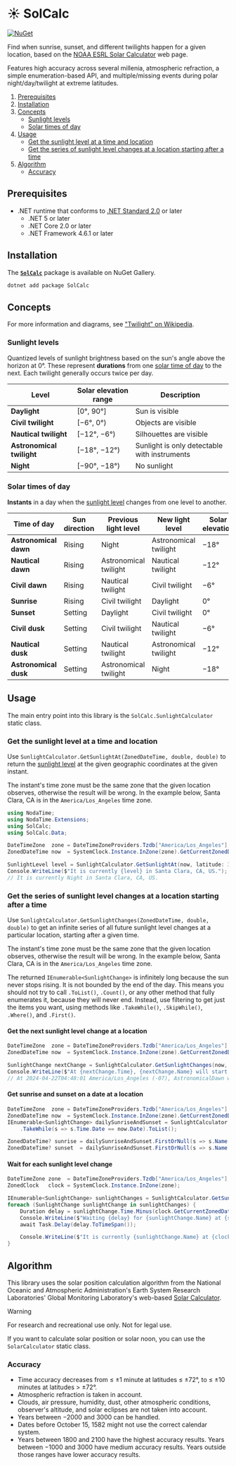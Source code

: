 ☀ SolCalc
===

[![NuGet](https://img.shields.io/nuget/v/SolCalc?logo=nuget)](https://www.nuget.org/packages/SolCalc)

Find when sunrise, sunset, and different twilights happen for a given location, based on the [NOAA ESRL Solar Calculator](https://gml.noaa.gov/grad/solcalc/) web page.

Features high accuracy across several millenia, atmospheric refraction, a simple enumeration-based API, and multiple/missing events during polar night/day/twilight at extreme latitudes.

<!-- MarkdownTOC autolink="true" bracket="round" autoanchor="false" levels="1,2,3" bullets="1.,-" -->

1. [Prerequisites](#prerequisites)
1. [Installation](#installation)
1. [Concepts](#concepts)
    - [Sunlight levels](#sunlight-levels)
    - [Solar times of day](#solar-times-of-day)
1. [Usage](#usage)
    - [Get the sunlight level at a time and location](#get-the-sunlight-level-at-a-time-and-location)
    - [Get the series of sunlight level changes at a location starting after a time](#get-the-series-of-sunlight-level-changes-at-a-location-starting-after-a-time)
1. [Algorithm](#algorithm)
    - [Accuracy](#accuracy)

<!-- /MarkdownTOC -->

## Prerequisites
- .NET runtime that conforms to [.NET Standard 2.0](https://learn.microsoft.com/en-us/dotnet/standard/net-standard?tabs=net-standard-2-0) or later
    - .NET 5 or later
    - .NET Core 2.0 or later
    - .NET Framework 4.6.1 or later

## Installation
The [**`SolCalc`**](https://www.nuget.org/packages/SolCalc/) package is available on NuGet Gallery.

```bat
dotnet add package SolCalc
```

## Concepts

For more information and diagrams, see ["Twilight" on Wikipedia](https://en.wikipedia.org/wiki/Twilight).

### Sunlight levels

Quantized levels of sunlight brightness based on the sun's angle above the horizon at 0°. These represent **durations** from one [solar time of day](#solar-times-of-day) to the next. Each twilight generally occurs twice per day.

|Level|Solar elevation range|Description|
|-|-|-|
|**Daylight**|[0°, 90°]|Sun is visible|
|**Civil twilight**|[−6°, 0°)|Objects are visible|
|**Nautical twilight**|[−12°, −6°)|Silhouettes are visible|
|**Astronomical twilight**|[−18°, −12°)|Sunlight is only detectable with instruments|
|**Night**|[−90°, −18°)|No sunlight|

### Solar times of day

**Instants** in a day when the [sunlight level](#sunlight-levels) changes from one level to another.

|Time of day|Sun direction|Previous light level|New light level|Solar elevation|
|-|-|-|-|-|
|**Astronomical dawn**|Rising|Night|Astronomical twilight|−18°|
|**Nautical dawn**|Rising|Astronomical twilight|Nautical twilight|−12°|
|**Civil dawn**|Rising|Nautical twilight|Civil twilight|−6°|
|**Sunrise**|Rising|Civil twilight|Daylight|0°|
|**Sunset**|Setting|Daylight|Civil twilight|0°|
|**Civil dusk**|Setting|Civil twilight|Nautical twilight|−6°|
|**Nautical dusk**|Setting|Nautical twilight|Astronomical twilight|−12°|
|**Astronomical dusk**|Setting|Astronomical twilight|Night|−18°|

## Usage

The main entry point into this library is the `SolCalc.SunlightCalculator` static class.

### Get the sunlight level at a time and location

Use `SunlightCalculator.GetSunlightAt(ZonedDateTime, double, double)` to return the [sunlight level](#sunlight-levels) at the given geographic coordinates at the given instant.

The instant's time zone must be the same zone that the given location observes, otherwise the result will be wrong. In the example below, Santa Clara, CA is in the `America/Los_Angeles` time zone.

```cs
using NodaTime;
using NodaTime.Extensions;
using SolCalc;
using SolCalc.Data;

DateTimeZone  zone = DateTimeZoneProviders.Tzdb["America/Los_Angeles"];
ZonedDateTime now  = SystemClock.Instance.InZone(zone).GetCurrentZonedDateTime();

SunlightLevel level = SunlightCalculator.GetSunlightAt(now, latitude: 37.35, longitude: -121.95);
Console.WriteLine($"It is currently {level} in Santa Clara, CA, US.");
// It is currently Night in Santa Clara, CA, US.
```

### Get the series of sunlight level changes at a location starting after a time

Use `SunlightCalculator.GetSunlightChanges(ZonedDateTime, double, double)` to get an infinite series of all future sunlight level changes at a particular location, starting after a given time.

The instant's time zone must be the same zone that the given location observes, otherwise the result will be wrong. In the example below, Santa Clara, CA is in the `America/Los_Angeles` time zone.

The returned `IEnumerable<SunlightChange>` is infinitely long because the sun never stops rising. It is not bounded by the end of the day. This means you should not try to call `.ToList()`, `.Count()`, or any other method that fully enumerates it, because they will never end. Instead, use filtering to get just the items you want, using methods like `.TakeWhile()`, `.SkipWhile()`, `.Where()`, and `.First()`.

#### Get the next sunlight level change at a location

```cs
DateTimeZone  zone = DateTimeZoneProviders.Tzdb["America/Los_Angeles"];
ZonedDateTime now  = SystemClock.Instance.InZone(zone).GetCurrentZonedDateTime();

SunlightChange nextChange = SunlightCalculator.GetSunlightChanges(now, latitude: 37.35, longitude: -121.95).First();
Console.WriteLine($"At {nextChange.Time}, {nextChange.Name} will start when {nextChange.PreviousSunlightLevel} changes to {nextChange.NewSunlightLevel} in Santa Clara, CA, US.");
// At 2024-04-22T04:48:01 America/Los_Angeles (-07), AstronomicalDawn will start when Night changes to AstronomicalTwilight in Santa Clara, CA, US.
```

#### Get sunrise and sunset on a date at a location

```cs
DateTimeZone  zone = DateTimeZoneProviders.Tzdb["America/Los_Angeles"];
ZonedDateTime now  = SystemClock.Instance.InZone(zone).GetCurrentZonedDateTime();
IEnumerable<SunlightChange> dailySunriseAndSunset = SunlightCalculator.GetSunlightChanges(now, 37.35, -121.95)
    .TakeWhile(s => s.Time.Date == now.Date).ToList();

ZonedDateTime? sunrise = dailySunriseAndSunset.FirstOrNull(s => s.Name == SolarTimeOfDay.Sunrise)?.Time;
ZonedDateTime? sunset  = dailySunriseAndSunset.FirstOrNull(s => s.Name == SolarTimeOfDay.Sunset)?.Time;
```

#### Wait for each sunlight level change

```cs
DateTimeZone zone  = DateTimeZoneProviders.Tzdb["America/Los_Angeles"];
ZonedClock   clock = SystemClock.Instance.InZone(zone);

IEnumerable<SunlightChange> sunlightChanges = SunlightCalculator.GetSunlightChanges(clock.GetCurrentZonedDateTime(), 37.35, -121.95);
foreach (SunlightChange sunlightChange in sunlightChanges) {
    Duration delay = sunlightChange.Time.Minus(clock.GetCurrentZonedDateTime());
    Console.WriteLine($"Waiting {delay} for {sunlightChange.Name} at {sunlightChange.Time}");
    await Task.Delay(delay.ToTimeSpan());

    Console.WriteLine($"It is currently {sunlightChange.Name} at {clock.GetCurrentZonedDateTime()} in Santa Clara, CA, US");
}
```

## Algorithm

This library uses the solar position calculation algorithm from the National Oceanic and Atmospheric Administration's Earth System Research Laboratories' Global Monitoring Laboratory's web-based [Solar Calculator](https://gml.noaa.gov/grad/solcalc/).

> [!WARNING]  
> For research and recreational use only. Not for legal use.

If you want to calculate solar position or solar noon, you can use the `SolarCalculator` static class.

### Accuracy

- Time accuracy decreases from &#x2264; ±1 minute at latitudes &#x2264; ±72°, to &#x2264; ±10 minutes at latitudes &gt; ±72°.
- Atmospheric refraction is taken in account.
- Clouds, air pressure, humidity, dust, other atmospheric conditions, observer's altitude, and solar eclipses are not taken into account.
- Years between −2000 and 3000 can be handled.
- Dates before October 15, 1582 might not use the correct calendar system.
- Years between 1800 and 2100 have the highest accuracy results. Years between −1000 and 3000 have medium accuracy results. Years outside those ranges have lower accuracy results.